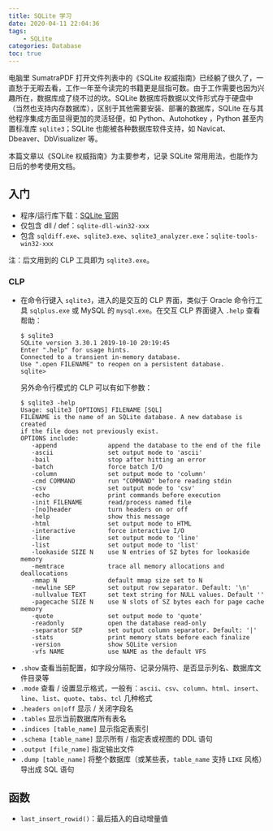 ```yaml
---
title: SQLite 学习
date: 2020-04-11 22:04:36
tags:
    - SQLite
categories: Database
toc: true
---
```


电脑里 SumatraPDF 打开文件列表中的《SQLite 权威指南》已经躺了很久了，一直愁于无暇去看，工作一年至今读完的书籍更是屈指可数。由于工作需要也因为兴趣所在，数据库成了绕不过的坎。SQLite 数据库将数据以文件形式存于硬盘中（当然也支持内存数据库），区别于其他需要安装、部署的数据库，SQLite 在与其他程序集成方面显得更加的灵活轻便，如 Python、Autohotkey ，Python 甚至内置标准库 `sqlite3`；SQLite 也能被各种数据库软件支持，如 Navicat、Dbeaver、DbVisualizer 等。

本篇文章以《SQLite 权威指南》为主要参考，记录 SQLite 常用用法，也能作为日后的参考使用文档。

## 入门

- 程序/运行库下载：[SQLite 官网][sqlite-official]
- 仅包含 dll / def：`sqlite-dll-win32-xxx`
- 包含 `sqldiff.exe`、`sqlite3.exe`、`sqlite3_analyzer.exe`：`sqlite-tools-win32-xxx`

注：后文用到的 CLP 工具即为 `sqlite3.exe`。

### CLP

- 在命令行键入 `sqlite3`，进入的是交互的 CLP 界面，类似于 Oracle 命令行工具 `sqlplus.exe` 或 MySQL 的 `mysql.exe`。在交互 CLP 界面键入 `.help` 查看帮助：
  ```dos
  $ sqlite3
  SQLite version 3.30.1 2019-10-10 20:19:45
  Enter ".help" for usage hints.
  Connected to a transient in-memory database.
  Use ".open FILENAME" to reopen on a persistent database.
  sqlite> 
  ```
  另外命令行模式的 CLP 可以有如下参数：
  ```dos
  $ sqlite3 -help
  Usage: sqlite3 [OPTIONS] FILENAME [SQL]
  FILENAME is the name of an SQLite database. A new database is created
  if the file does not previously exist.
  OPTIONS include:
     -append              append the database to the end of the file
     -ascii               set output mode to 'ascii'
     -bail                stop after hitting an error
     -batch               force batch I/O
     -column              set output mode to 'column'
     -cmd COMMAND         run "COMMAND" before reading stdin
     -csv                 set output mode to 'csv'
     -echo                print commands before execution
     -init FILENAME       read/process named file
     -[no]header          turn headers on or off
     -help                show this message
     -html                set output mode to HTML
     -interactive         force interactive I/O
     -line                set output mode to 'line'
     -list                set output mode to 'list'
     -lookaside SIZE N    use N entries of SZ bytes for lookaside memory
     -memtrace            trace all memory allocations and deallocations
     -mmap N              default mmap size set to N
     -newline SEP         set output row separator. Default: '\n'
     -nullvalue TEXT      set text string for NULL values. Default ''
     -pagecache SIZE N    use N slots of SZ bytes each for page cache memory
     -quote               set output mode to 'quote'
     -readonly            open the database read-only
     -separator SEP       set output column separator. Default: '|'
     -stats               print memory stats before each finalize
     -version             show SQLite version
     -vfs NAME            use NAME as the default VFS
  ```
- `.show` 查看当前配置，如字段分隔符、记录分隔符、是否显示列名、数据库文件目录等
- `.mode` 查看 / 设置显示格式，一般有：`ascii`、`csv`、`column`、`html`、`insert`、`line`、`list`、`quote`、`tabs`、`tcl` 几种格式
- `.headers on|off` 显示 / 关闭字段名
- `.tables` 显示当前数据库所有表名
- `.indices [table_name]` 显示指定表索引
- `.schema [table_name]` 显示所有 / 指定表或视图的 DDL 语句
- `.output [file_name]` 指定输出文件
- `.dump [table_name]` 将整个数据库（或某些表，`table_name` 支持 `LIKE` 风格）导出成 SQL 语句

## 函数

- `last_insert_rowid()`：最后插入的自动增量值


[sqlite-official]: https://www.sqlite.org
